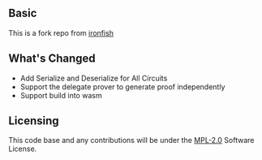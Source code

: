 ## Basic

This is a fork repo from [ironfish](https://github.com/iron-fish/ironfish)

## What's Changed

- Add Serialize and Deserialize for All Circuits
- Support the delegate prover to generate proof independently
- Support build into wasm

## Licensing

This code base and any contributions will be under the [MPL-2.0](https://www.mozilla.org/en-US/MPL/2.0/) Software License.

